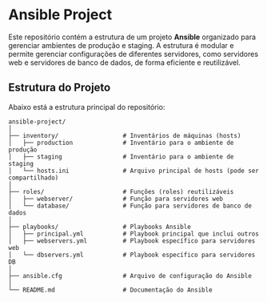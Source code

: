 # Ansible Project

Este repositório contém a estrutura de um projeto **Ansible** organizado para gerenciar ambientes de produção e staging. A estrutura é modular e permite gerenciar configurações de diferentes servidores, como servidores web e servidores de banco de dados, de forma eficiente e reutilizável.

## Estrutura do Projeto

Abaixo está a estrutura principal do repositório:

```plaintext
ansible-project/
│
├── inventory/                  # Inventários de máquinas (hosts)
│   ├── production              # Inventário para o ambiente de produção
│   ├── staging                 # Inventário para o ambiente de staging
│   └── hosts.ini               # Arquivo principal de hosts (pode ser compartilhado)
│
├── roles/                      # Funções (roles) reutilizáveis
│   ├── webserver/              # Função para servidores web
│   └── database/               # Função para servidores de banco de dados
│
├── playbooks/                  # Playbooks Ansible
│   ├── principal.yml           # Playbook principal que inclui outros
│   ├── webservers.yml          # Playbook específico para servidores web
│   └── dbservers.yml           # Playbook específico para servidores DB
│
├── ansible.cfg                 # Arquivo de configuração do Ansible
│
└── README.md                   # Documentação do Ansible

